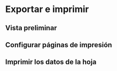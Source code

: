 # Exportar e imprimir

## Vista preliminar

## Configurar páginas de impresión

## Imprimir los datos de la hoja